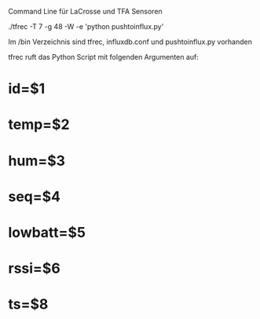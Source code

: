 Command Line für LaCrosse und TFA Sensoren

./tfrec -T 7 -g 48 -W -e 'python pushtoinflux.py'

Im /bin Verzeichnis sind tfrec, influxdb.conf und pushtoinflux.py vorhanden

tfrec ruft das  Python Script mit folgenden Argumenten auf:

# id=$1
# temp=$2
# hum=$3
# seq=$4
# lowbatt=$5
# rssi=$6
# ts=$8
